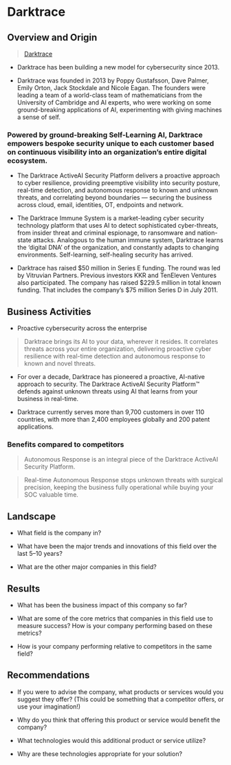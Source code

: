 # Darktrace

## Overview and Origin

> [Darktrace](https://darktrace.com)</b> 

* Darktrace has been building a new model for cybersecurity since 2013. 

* Darktrace was founded in 2013 by Poppy Gustafsson, Dave Palmer, Emily Orton, Jack Stockdale and Nicole Eagan. The founders were leading a team of a world-class team of mathematicians from the University of Cambridge and AI experts, who were working on some ground-breaking applications of AI, experimenting with giving machines a sense of self.

### Powered by ground-breaking Self-Learning AI, Darktrace empowers bespoke security unique to each customer based on continuous visibility into an organization’s entire digital ecosystem. 

* The Darktrace ActiveAI Security Platform delivers a proactive approach to cyber resilience, providing preemptive visibility into security posture, real-time detection, and autonomous response to known and unknown threats, and correlating beyond boundaries — securing the business across cloud, email, identities, OT, endpoints and network.

* The Darktrace Immune System is a market-leading cyber security technology platform that uses AI to detect sophisticated cyber-threats, from insider threat and criminal espionage, to ransomware and nation-state attacks. Analogous to the human immune system, Darktrace learns the ‘digital DNA’ of the organization, and constantly adapts to changing environments. Self-learning, self-healing security has arrived.

*  Darktrace has raised $50 million in Series E funding. The round was led by Vitruvian Partners. Previous investors KKR and TenEleven Ventures also participated.
The company has raised $229.5 million in total known funding. That includes the company’s $75 million Series D in July 2011. 

## Business Activities

* Proactive cybersecurity across the enterprise

> Darktrace brings its AI to your data, wherever it resides. It correlates threats across your entire organization, delivering proactive cyber resilience with real-time detection and autonomous response to known and novel threats.

* For over a decade, Darktrace has pioneered a proactive, AI-native approach to security. The Darktrace ActiveAI Security Platform™ defends against unknown threats using AI that learns from your business in real-time.

* Darktrace currently serves more than 9,700 customers in over 110 countries, with more than 2,400 employees globally and 200 patent applications.

### Benefits compared to competitors
> Autonomous Response is an integral piece of the Darktrace ActiveAI Security Platform. 

> Real-time Autonomous Response stops unknown threats with surgical precision, keeping the business fully operational while buying your SOC valuable time.

## Landscape

* What field is the company in?

* What have been the major trends and innovations of this field over the last 5&ndash;10 years?

* What are the other major companies in this field?

## Results

* What has been the business impact of this company so far?

* What are some of the core metrics that companies in this field use to measure success? How is your company performing based on these metrics?

* How is your company performing relative to competitors in the same field?

## Recommendations

* If you were to advise the company, what products or services would you suggest they offer? (This could be something that a competitor offers, or use your imagination!)

* Why do you think that offering this product or service would benefit the company?

* What technologies would this additional product or service utilize?

* Why are these technologies appropriate for your solution?
